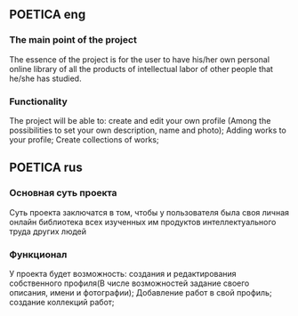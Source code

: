 ## POETICA eng
### The main point of the project 
The essence of the project is for the user to have his/her own personal online library of all the products of intellectual labor of other people that he/she has studied.
### Functionality
The project will be able to: create and edit your own profile (Among the possibilities to set your own description, name and photo);
Adding works to your profile;
Create collections of works;

## POETICA rus
### Основная суть проекта 
Суть проекта заключатся в том, чтобы у пользователя была своя личная онлайн библиотека всех изученных им продуктов интеллектуального труда других людей
### Функционал
У проекта будет возможность: создания и редактирования собственного профиля(В числе возможностей задание своего описания, имени и фотографии);
Добавление работ в свой профиль;
создание коллекций работ;
